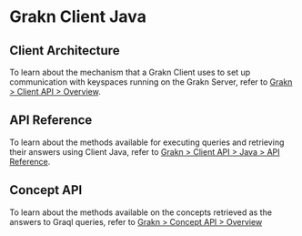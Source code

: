 # Grakn Client Java

## Client Architecture
To learn about the mechanism that a Grakn Client uses to set up communication with keyspaces running on the Grakn Server, refer to [Grakn > Client API > Overview](http://dev.grakn.ai/docs/client-api/overview).

## API Reference
To learn about the methods available for executing queries and retrieving their answers using Client Java, refer to [Grakn > Client API > Java > API Reference](http://dev.grakn.ai/docs/client-api/java#api-reference).

## Concept API
To learn about the methods available on the concepts retrieved as the answers to Graql queries, refer to [Grakn > Concept API > Overview](http://dev.grakn.ai/docs/concept-api/overview)